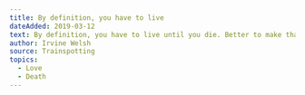 ```yaml
---
title: By definition, you have to live
dateAdded: 2019-03-12
text: By definition, you have to live until you die. Better to make that life as complete and enjoyable an experience as possible, in case death is shite, which I suspect it will be.
author: Irvine Welsh
source: Trainspotting
topics:
  - Love
  - Death
---
```

